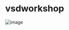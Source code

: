 # vsdworkshop
![image](https://github.com/user-attachments/assets/07a8e796-e473-4e88-96bc-b8de64bf4d60)
